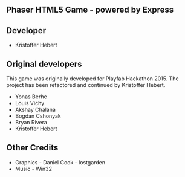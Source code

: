 ## Phaser HTML5 Game - powered by Express


## Developer
- Kristoffer Hebert

## Original developers
This game was originally developed for Playfab Hackathon 2015. The project has been refactored and continued by Kristoffer Hebert.
 
- Yonas Berhe
- Louis Vichy
- Akshay Chalana
- Bogdan Cshonyak
- Bryan Rivera
- Kristoffer Hebert

## Other Credits
- Graphics - Daniel Cook - lostgarden 
- Music - Win32
